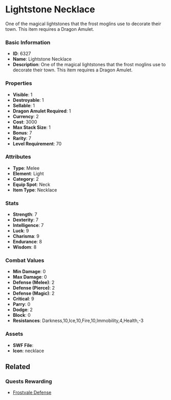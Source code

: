 # Lightstone Necklace

One of the magical lightstones that the frost moglins use to decorate their town. This item requires a Dragon Amulet. 

### Basic Information

- **ID**: 6327
- **Name**: Lightstone Necklace
- **Description**: One of the magical lightstones that the frost moglins use to decorate their town. This item requires a Dragon Amulet. 

### Properties

- **Visible**: 1
- **Destroyable**: 1
- **Sellable**: 1
- **Dragon Amulet Required**: 1
- **Currency**: 2
- **Cost**: 3000
- **Max Stack Size**: 1
- **Bonus**: 7
- **Rarity**: 7
- **Level Requirement**: 70

### Attributes

- **Type**: Melee
- **Element**: Light
- **Category**: 2
- **Equip Spot**: Neck
- **Item Type**: Necklace

### Stats

- **Strength**: 7
- **Dexterity**: 7
- **Intelligence**: 7
- **Luck**: 9
- **Charisma**: 9
- **Endurance**: 8
- **Wisdom**: 8

### Combat Values

- **Min Damage**: 0
- **Max Damage**: 0
- **Defense (Melee)**: 2
- **Defense (Pierce)**: 2
- **Defense (Magic)**: 2
- **Critical**: 9
- **Parry**: 0
- **Dodge**: 2
- **Block**: 0
- **Resistances**: Darkness,10,Ice,10,Fire,10,Immobility,4,Health,-3

### Assets

- **SWF File**: 
- **Icon**: necklace

## Related

### Quests Rewarding

- [Frostvale Defense](../quests/853-frostvale-defense.md)

